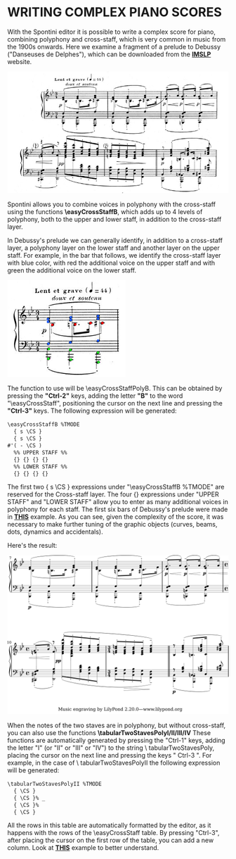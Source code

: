 # WRITING COMPLEX PIANO SCORES

With the Spontini editor it is possible to write a complex score for piano, combining polyphony and cross-staff, which is very common in music from the 1900s onwards.
Here we examine a fragment of a prelude to Debussy ("Danseuses de Delphes"), which can be downloaded from the **[IMSLP](https://imslp.org/wiki/Pr%C3%A9ludes%2C_Livre_1_(Debussy%2C_Claude))** website.

![img](debussy-frag-1.jpeg)

Spontini allows you to combine voices in polyphony with the cross-staff using the functions **\easyCrossStaffB**, which adds up to 4 levels of polyphony, both to the upper and lower staff, in addition to the cross-staff layer.

In Debussy's prelude we can generally identify, in addition to a cross-staff layer, a polyphony layer on the lower staff and another layer on the upper staff.
For example, in the bar that follows, we identify the cross-staff layer with blue color, with red the additional voice on the upper staff and with green the additional voice on the lower staff.

![img](debussy-frag-2.jpeg)

The function to use will be \easyCrossStaffPolyB. This can be obtained by pressing the **"Ctrl-2"** keys, adding the letter **"B"** to the word "\easyCrossStaff", positioning the cursor on the next line and pressing the **"Ctrl-3"** keys. The following expression will be generated:

```
\easyCrossStaffB %TMODE
  { s \CS }
  { s \CS }
#'( - \CS )
  %% UPPER STAFF %%
  {} {} {} {}
  %% LOWER STAFF %%
  {} {} {} {}
```
The first two { s \CS } expressions under "\easyCrossStaffB %TMODE" are reserved for the Cross-staff layer.
The four {} expressions under "UPPER STAFF" and "LOWER STAFF" allow you to enter as many additional voices in polyphony for each staff.
The first six bars of Debussy's prelude were made in **[THIS](easy-cross-staff-example-4.ly)** example. As you can see, given the complexity of the score, it was necessary to make further tuning of the graphic objects (curves, beams, dots, dynamics and accidentals).

Here's the result:

![img](debussy-frag-3.png)

When the notes of the two staves are in polyphony, but without cross-staff, you can also use the functions **\tabularTwoStavesPolyI/II/III/IV**
These functions are automatically generated by pressing the "Ctrl-1" keys, adding the letter "I" (or "II" or "III" or "IV") to the string \ tabularTwoStavesPoly, placing the cursor on the next line and pressing the keys " Ctrl-3 ". For example, in the case of \ tabularTwoStavesPolyII the following expression will be generated:

```
\tabularTwoStavesPolyII %TMODE
  { \CS }
  { \CS }% _
  { \CS }%
  { \CS }
```

All the rows in this table are automatically formatted by the editor, as it happens with the rows of the \easyCrossStaff table. By pressing "Ctrl-3", after placing the cursor on the first row of the table, you can add a new column. Look at **[THIS](tabular-poly-example.ly)** example to better understand.
